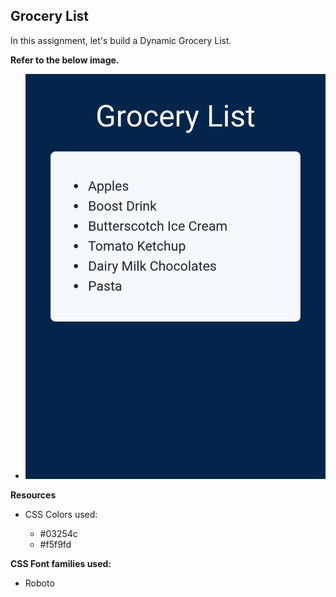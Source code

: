 ## Grocery List

In this assignment, let's build a Dynamic Grocery List.

**Refer to the below image.**

- ![alt text](image.png)


**Resources**
- CSS Colors used:

    - #03254c
    - #f5f9fd

**CSS Font families used:**

- Roboto